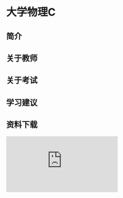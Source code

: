 
# 大学物理C

## 简介

## 关于教师

## 关于考试

## 学习建议

## 资料下载

![](https://raw.gitmirror.com/HIT-OpenCS/CS_Courses/main/大一/大学物理C/file.md ":include")


